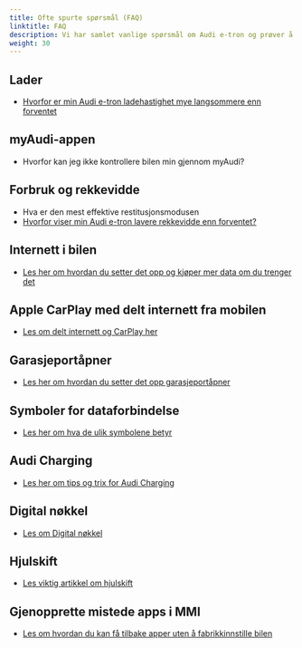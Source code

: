 ```yaml
---
title: Ofte spurte spørsmål (FAQ)
linktitle: FAQ
description: Vi har samlet vanlige spørsmål om Audi e-tron og prøver å svare på dem for deg.
weight: 30
---
```


## Lader

- [Hvorfor er min Audi e-tron ladehastighet mye langsommere enn forventet](whyhpcchargingslow)

## myAudi-appen

- Hvorfor kan jeg ikke kontrollere bilen min gjennom myAudi?

## Forbruk og rekkevidde

- Hva er den mest effektive restitusjonsmodusen
- [Hvorfor viser min Audi e-tron lavere rekkevidde enn forventet?](lowrange)

## Internett i bilen

- [Les her om hvordan du setter det opp og kjøper mer data om du trenger det](internet-in-the-car)

## Apple CarPlay med delt internett fra mobilen
- [Les om delt internett og CarPlay her](carplay-with-shared-wifi/_index.nb.md)

## Garasjeportåpner

- [Les her om hvordan du setter det opp garasjeportåpner](garagedoor-programming)

## Symboler for dataforbindelse

- [Les her om hva de ulik symbolene betyr](uplink-symbols)

## Audi Charging

- [Les her om tips og trix for Audi Charging](audi-charging)

## Digital nøkkel

- [Les om Digital nøkkel](digital-key)

## Hjulskift

- [Les viktig artikkel om hjulskift](wheel-change)


## Gjenopprette mistede apps i MMI

- [Les om hvordan du kan få tilbake apper uten å fabrikkinnstille bilen](recover-missing-apps)